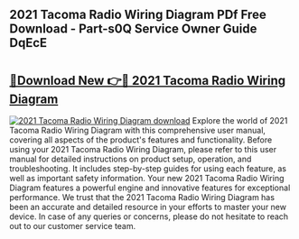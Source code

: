 ## 2021 Tacoma Radio Wiring Diagram PDf Free Download - Part-s0Q Service Owner Guide DqEcE

# <h2><a href="http://dfokn0z.blite.top/?on=2021+Tacoma+Radio+Wiring+Diagram">🔗Download New 👉🔴 2021 Tacoma Radio Wiring Diagram</a></h2>

[![2021 Tacoma Radio Wiring Diagram download](https://i.imgur.com/lujVjoI.png)](http://dfokn0z.blite.top/?on=2021+Tacoma+Radio+Wiring+Diagram)
Explore the world of 2021 Tacoma Radio Wiring Diagram with this comprehensive user manual, covering all aspects of the product's features and functionality. Before using your 2021 Tacoma Radio Wiring Diagram, please refer to this user manual for detailed instructions on product setup, operation, and troubleshooting. It includes step-by-step guides for using each feature, as well as important safety information. Your new 2021 Tacoma Radio Wiring Diagram features a powerful engine and innovative features for exceptional performance. We trust that the 2021 Tacoma Radio Wiring Diagram has been an accurate and detailed resource in your efforts to master your new device. In case of any queries or concerns, please do not hesitate to reach out to our customer service team.
